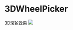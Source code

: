 # 3DWheelPicker
3D滚轮效果
![](https://github.com/github.com/yijiebuyi/3DWheelPicker/device-2016-06-14-111921.png)
